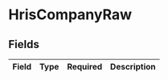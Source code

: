 # HrisCompanyRaw


## Fields

| Field       | Type        | Required    | Description |
| ----------- | ----------- | ----------- | ----------- |